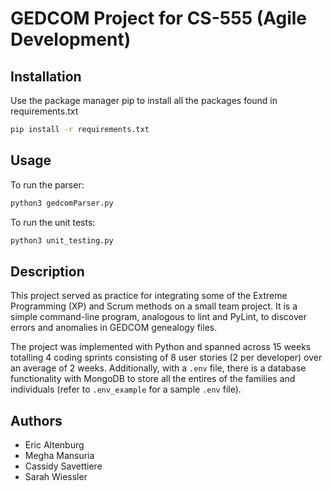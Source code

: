 # GEDCOM Project for CS-555 (Agile Development)

## Installation
Use the package manager pip to install all the packages found in requirements.txt
```bash
pip install -r requirements.txt
```

## Usage

To run the parser:
```bash
python3 gedcomParser.py
```

To run the unit tests:
```bash
python3 unit_testing.py
```

## Description
This project served as practice for integrating some of the Extreme Programming (XP) and Scrum methods on a small team project. It is a simple command-line program, analogous to lint and PyLint, to discover errors and anomalies in GEDCOM genealogy files. 

The project was implemented with Python and spanned across 15 weeks totalling 4 coding sprints consisting of 8 user stories (2 per developer) over an average of 2 weeks. Additionally, with a `.env` file, there is a database functionality with MongoDB to store all the entires of the families and individuals (refer to `.env_example` for a sample `.env` file).

## Authors
* Eric Altenburg
* Megha Mansuria
* Cassidy Savettiere
* Sarah Wiessler
